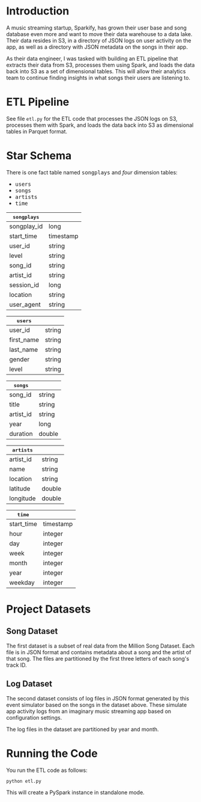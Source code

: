 # Introduction
A music streaming startup, Sparkify, has grown their user base and song database even more and want to move their data warehouse to a data lake. Their data resides in S3, in a directory of JSON logs on user activity on the app, as well as a directory with JSON metadata on the songs in their app.

As their data engineer, I was tasked with building an ETL pipeline that extracts their data from S3, processes them using Spark, and loads the data back into S3 as a set of dimensional tables. This will allow their analytics team to continue finding insights in what songs their users are listening to.

# ETL Pipeline
See file `etl.py` for the ETL code that processes the JSON logs on S3, processes them with Spark, and loads the data back into S3 as dimensional tables in Parquet format.

# Star Schema
There is one fact table named <tt>songplays</tt> and *four* dimension tables:
- <tt>users</tt>
- <tt>songs</tt>
- <tt>artists</tt>
- <tt>time</tt>

| <tt>songplays</tt> |  |
| ----------- | ----------- |
| songplay_id | long |
| start_time | timestamp |
| user_id | string |
| level | string |
| song_id | string |
| artist_id | string |
| session_id | long |
| location | string |
| user_agent | string |

| <tt>users</tt> |  |
| ----------- | ----------- |
| user_id | string |
| first_name | string |
| last_name | string |
| gender | string |
| level | string |

| <tt>songs</tt> |  |
| ----------- | ----------- |
| song_id | string |
| title | string |
| artist_id | string |
| year | long |
| duration | double |

| <tt>artists</tt> |  |
| ----------- | ----------- |
| artist_id | string |
| name | string |
| location | string |
| latitude | double |
| longitude | double |

| <tt>time</tt> |  |
| ----------- | ----------- |
| start_time | timestamp |
| hour | integer |
| day | integer |
| week | integer |
| month | integer |
| year | integer |
| weekday | integer |

# Project Datasets

## Song Dataset

The first dataset is a subset of real data from the Million Song Dataset. Each file is in JSON format and contains metadata about a song and the artist of that song. The files are partitioned by the first three letters of each song's track ID.

## Log Dataset
The second dataset consists of log files in JSON format generated by this event simulator based on the songs in the dataset above. These simulate app activity logs from an imaginary music streaming app based on configuration settings.

The log files in the dataset are partitioned by year and month.

# Running the Code
You run the ETL code as follows:
```bash
python etl.py
```
This will create a PySpark instance in standalone mode.
